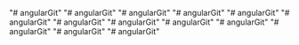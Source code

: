 "# angularGit" 
"# angularGit" 
"# angularGit" 
"# angularGit" 
"# angularGit" 
"# angularGit" 
"# angularGit" 
"# angularGit" 
"# angularGit" 
"# angularGit" 
"# angularGit" 
"# angularGit" 
"# angularGit" 
